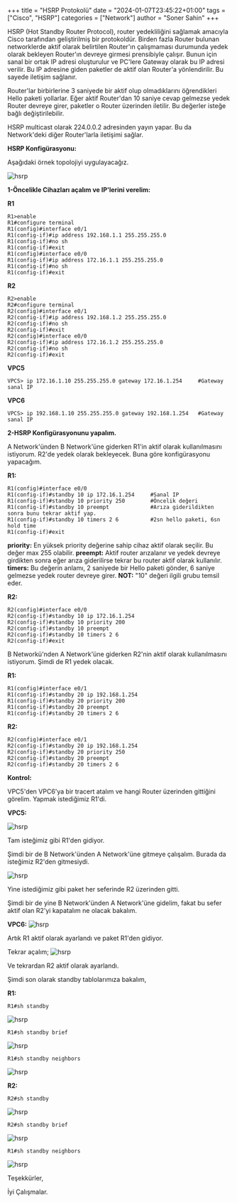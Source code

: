 +++
title = "HSRP Protokolü"
date = "2024-01-07T23:45:22+01:00"
tags = ["Cisco", "HSRP"]
categories = ["Network"]
author = "Soner Sahin"
+++

  
HSRP (Hot Standby Router Protocol), router yedekliliğini sağlamak amacıyla Cisco tarafından geliştirilmiş bir protokoldür. Birden fazla Router bulunan networklerde aktif olarak belirtilen Router'ın çalışmaması durumunda yedek olarak bekleyen Router'ın devreye girmesi prensibiyle çalışır. Bunun için sanal bir ortak IP adresi oluşturulur ve PC'lere Gateway olarak bu IP adresi verilir. Bu IP adresine giden paketler de aktif olan Router'a yönlendirilir. Bu sayede iletişim sağlanır.

Router'lar birbirlerine 3 saniyede bir aktif olup olmadıklarını öğrendikleri Hello paketi yollarlar. Eğer aktif Router'dan 10 saniye cevap gelmezse yedek Router devreye girer, paketler o Router üzerinden iletilir. Bu değerler isteğe bağlı değiştirilebilir.

HSRP multicast olarak 224.0.0.2 adresinden yayın yapar. Bu da Network'deki diğer Router'larla iletişimi sağlar.

**HSRP Konfigürasyonu:**

Aşağıdaki örnek topolojiyi uygulayacağız.

![hsrp](/images/HSRP/1.png)


**1-Öncelikle Cihazları açalım ve IP'lerini verelim:**

**R1**
```
R1>enable
R1#configure terminal
R1(config)#interface e0/1
R1(config-if)#ip address 192.168.1.1 255.255.255.0
R1(config-if)#no sh
R1(config-if)#exit
R1(config)#interface e0/0
R1(config-if)#ip address 172.16.1.1 255.255.255.0
R1(config-if)#no sh
R1(config-if)#exit
```

**R2**
```
R2>enable
R2#configure terminal
R2(config)#interface e0/1
R2(config-if)#ip address 192.168.1.2 255.255.255.0
R2(config-if)#no sh
R2(config-if)#exit
R2(config)#interface e0/0
R2(config-if)#ip address 172.16.1.2 255.255.255.0
R2(config-if)#no sh
R2(config-if)#exit
```

**VPC5**
```
VPCS> ip 172.16.1.10 255.255.255.0 gateway 172.16.1.254     #Gateway sanal IP
```

**VPC6**
```
VPCS> ip 192.168.1.10 255.255.255.0 gateway 192.168.1.254   #Gateway sanal IP
```


**2-HSRP Konfigürasyonunu yapalım.**

A Network'ünden B Network'üne giderken R1'in aktif olarak kullanılmasını istiyorum. R2'de yedek olarak bekleyecek. Buna göre konfigürasyonu yapacağım.

**R1:**
```
R1(config)#interface e0/0
R1(config-if)#standby 10 ip 172.16.1.254     #Sanal IP
R1(config-if)#standby 10 priority 250        #Öncelik değeri
R1(config-if)#standby 10 preempt             #Arıza giderildikten sonra bunu tekrar aktif yap.
R1(config-if)#standby 10 timers 2 6          #2sn hello paketi, 6sn hold time
R1(config-if)#exit
```

**priority:** En yüksek priority değerine sahip cihaz aktif olarak seçilir. Bu değer max 255 olabilir.
**preempt:** Aktif router arızalanır ve yedek devreye girdikten sonra eğer arıza giderilirse tekrar bu router aktif olarak kullanılır.
**timers:** Bu değerin anlamı, 2 saniyede bir Hello paketi gönder, 6 saniye gelmezse yedek router devreye girer.
**NOT:** "10" değeri ilgili grubu temsil eder.

**R2:**
```
R2(config)#interface e0/0
R2(config-if)#standby 10 ip 172.16.1.254
R2(config-if)#standby 10 priority 200
R2(config-if)#standby 10 preempt 
R2(config-if)#standby 10 timers 2 6 
R2(config-if)#exit
```


B Networkü'nden A Network'üne giderken R2'nin aktif olarak kullanılmasını istiyorum. Şimdi de R1 yedek olacak.

**R1:**
```
R1(config)#interface e0/1
R1(config-if)#standby 20 ip 192.168.1.254
R1(config-if)#standby 20 priority 200
R1(config-if)#standby 20 preempt
R1(config-if)#standby 20 timers 2 6
```

**R2:**
```
R2(config)#interface e0/1
R2(config-if)#standby 20 ip 192.168.1.254
R2(config-if)#standby 20 priority 250
R2(config-if)#standby 20 preempt 
R2(config-if)#standby 20 timers 2 6
```

**Kontrol:**

VPC5'den VPC6'ya bir tracert atalım ve hangi Router üzerinden gittiğini görelim.
Yapmak istediğimiz R1'di.

**VPC5:**

![hsrp](/images/HSRP/2.png)

Tam isteğimiz gibi R1'den gidiyor. 

Şimdi bir de B Network'ünden A Network'üne gitmeye çalışalım. Burada da isteğimiz R2'den gitmesiydi.

![hsrp](/images/HSRP/3.png)


Yine istediğimiz gibi paket her seferinde R2 üzerinden gitti.

Şimdi bir de yine B Network'ünden A Network'üne gidelim, fakat bu sefer aktif olan R2'yi kapatalım ne olacak bakalım.

**VPC6:**
![hsrp](/images/HSRP/4.png)


Artık R1 aktif olarak ayarlandı ve paket R1'den gidiyor.

Tekrar açalım;
![hsrp](/images/HSRP/5.png)

Ve tekrardan R2 aktif olarak ayarlandı.

Şimdi son olarak standby tablolarımıza bakalım,

**R1:**
```
R1#sh standby
```

![hsrp](/images/HSRP/6.png)

```
R1#sh standby brief 
```

![hsrp](/images/HSRP/7.png)

```
R1#sh standby neighbors 
```

![hsrp](/images/HSRP/8.png)


**R2:**
```
R2#sh standby
```

![hsrp](/images/HSRP/9.png)


```
R2#sh standby brief 
```

![hsrp](/images/HSRP/11.png)


```
R1#sh standby neighbors 
```

![hsrp](/images/HSRP/10.png)



Teşekkürler,


İyi Çalışmalar.